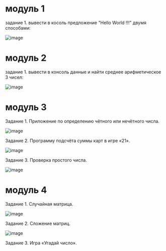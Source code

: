 # модуль 1
задание 1. вывести в косоль предложение "Hello World !!!" двумя способами:

![image](https://user-images.githubusercontent.com/109956617/181068488-c3f9a5c1-eaa5-442d-95a4-f103ec6ca797.png)
# модуль 2
задание 1. вывести в консоль данные и найти среднее арифметическое 3 чисел:

![image](https://user-images.githubusercontent.com/109956617/181067978-5aa384e8-f093-4d21-8f32-ba92bc25fbf3.png)
# модуль 3
Задание 1. Приложение по определению чётного или нечётного числа.

![image](https://user-images.githubusercontent.com/109956617/181080212-75d9783e-fb68-412b-8d40-82dcc05991c3.png)

Задание 2. Программу подсчёта суммы карт в игре «21».

![image](https://user-images.githubusercontent.com/109956617/181082537-cd0e9fa1-5784-4ba6-99b8-f6d4b13d54c6.png)

Задание 3. Проверка простого числа.

![image](https://user-images.githubusercontent.com/109956617/181082671-88d71588-0355-46cc-b298-2bd5c32f57f0.png)
# модуль 4
Задание 1. Случайная матрица.

![image](https://user-images.githubusercontent.com/109956617/181092971-429053a2-0bde-4d02-b5c9-ae15671934ef.png)

Задание 2. Сложение матриц.

![image](https://user-images.githubusercontent.com/109956617/181311718-d6d63f90-b7c8-4619-b63c-27278d572697.png)

Задание 3. Игра «Угадай число».

